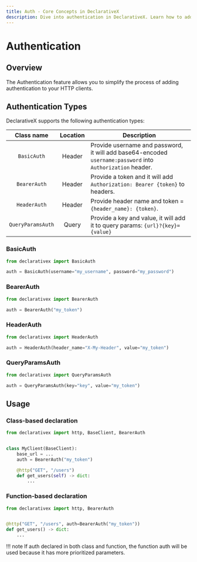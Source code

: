 ```yaml
---
title: Auth - Core Concepts in DeclarativeX
description: Dive into authentication in DeclarativeX. Learn how to add authentication to your HTTP clients.
---
```


# Authentication

## Overview

The Authentication feature allows you to simplify the process of adding authentication to your HTTP clients.

## Authentication Types

DeclarativeX supports the following authentication types:

|     Class name      |  Location  | Description                                                                                                    |
|:-------------------:|:----------:|----------------------------------------------------------------------------------------------------------------|
|     `BasicAuth`     |   Header   | Provide username and password, <br>it will add base64-encoded `username:password` into `Authorization` header. |
|    `BearerAuth`     |   Header   | Provide a token and it will add `Authorization: Bearer {token}` to headers.                                    |
|    `HeaderAuth`     |   Header   | Provide header name and token = `{header_name}: {token}`.                                                      |
|  `QueryParamsAuth`  |   Query    | Provide a key and value, it will add it to query params: `{url}?{key}={value}`                                 |


### BasicAuth

```python
from declarativex import BasicAuth

auth = BasicAuth(username="my_username", password="my_password")
```

### BearerAuth

```python
from declarativex import BearerAuth

auth = BearerAuth("my_token")
```

### HeaderAuth

```python
from declarativex import HeaderAuth

auth = HeaderAuth(header_name="X-My-Header", value="my_token")
```

### QueryParamsAuth

```python
from declarativex import QueryParamsAuth

auth = QueryParamsAuth(key="key", value="my_token")
```

## Usage

### Class-based declaration

```python
from declarativex import http, BaseClient, BearerAuth


class MyClient(BaseClient):
    base_url = ...
    auth = BearerAuth("my_token")

    @http("GET", "/users")
    def get_users(self) -> dict:
        ...

```

### Function-based declaration

```python
from declarativex import http, BearerAuth


@http("GET", "/users", auth=BearerAuth("my_token"))
def get_users() -> dict:
    ...

```

!!! note
  If auth declared in both class and function, the function auth will be used because it has more prioritized parameters.
